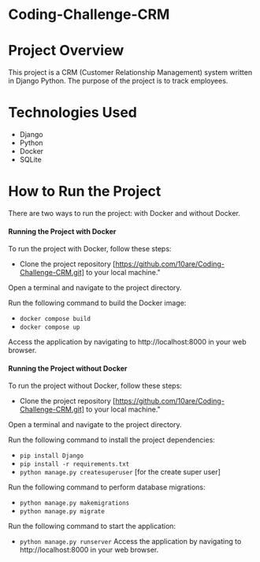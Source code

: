 # Coding-Challenge-CRM

# Project Overview
This project is a CRM (Customer Relationship Management) system written in Django Python. The purpose of the project is to track employees.

# Technologies Used
- Django
- Python
- Docker
- SQLite
# How to Run the Project
There are two ways to run the project: with Docker and without Docker.

#### Running the Project with Docker
To run the project with Docker, follow these steps:

- Clone the project repository [https://github.com/10are/Coding-Challenge-CRM.git] to your local machine."

Open a terminal and navigate to the project directory.

Run the following command to build the Docker image:

- `docker compose build`
- `docker compose up`

Access the application by navigating to http://localhost:8000 in your web browser.
#### Running the Project without Docker
To run the project without Docker, follow these steps:

- Clone the project repository [https://github.com/10are/Coding-Challenge-CRM.git] to your local machine."

Open a terminal and navigate to the project directory.

Run the following command to install the project dependencies:

- `pip install Django`
- `pip install -r requirements.txt`
- `python manage.py createsuperuser`  [for the create super user]

Run the following command to perform database migrations:

- `python manage.py makemigrations`
- `python manage.py migrate`

Run the following command to start the application:

- `python manage.py runserver`
Access the application by navigating to http://localhost:8000 in your web browser.


